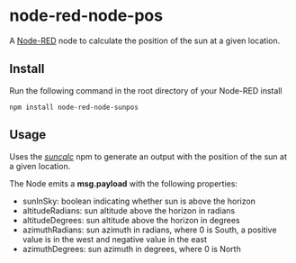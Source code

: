 node-red-node-pos
=====================

A <a href="http://nodered.org" target="_new">Node-RED</a> node to calculate the position of the sun at a given location.

Install
-------

Run the following command in the root directory of your Node-RED install

    npm install node-red-node-sunpos


Usage
-----

Uses the <i><a href = "https://github.com/mourner/suncalc" target="_new">suncalc</a></i> npm to generate an output with the position of the sun at a given location.

The Node emits a <b>msg.payload</b> with the following properties:
* sunInSky: boolean indicating whether sun is above the horizon
* altitudeRadians: sun altitude above the horizon in radians
* altitudeDegrees: sun altitude above the horizon in degrees
* azimuthRadians: sun azimuth in radians, where 0 is South, a positive value is in the west and negative value in the east
* azimuthDegrees: sun azimuth in degrees, where 0 is North
